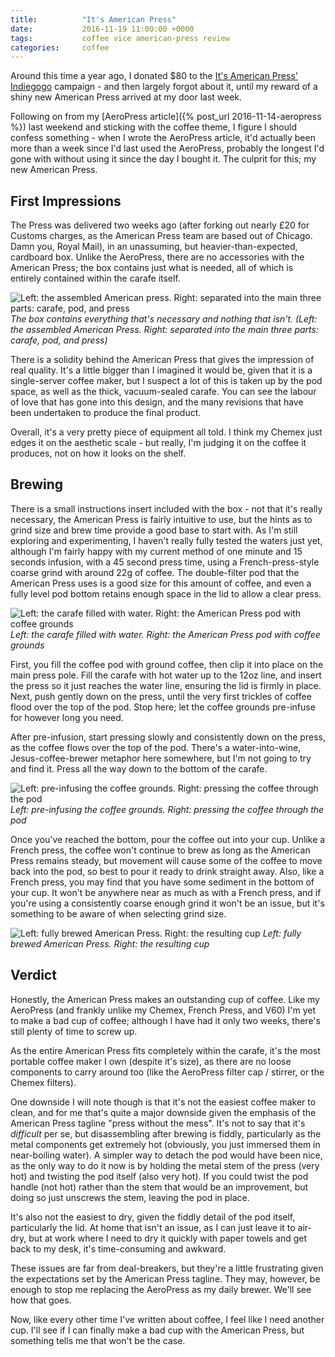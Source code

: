 ```yaml
---
title:          "It's American Press"
date:           2016-11-19 11:00:00 +0000
tags:           coffee vice american-press review
categories:     coffee
---
```


Around this time a year ago, I donated $80 to the [It's American Press' Indiegogo][american-press-indiegogo-page] campaign - and then largely forgot about it, until my reward of a shiny new American Press arrived at my door last week.

<!-- Read More -->

Following on from my [AeroPress article]({% post_url 2016-11-14-aeropress %}) last weekend and sticking with the coffee theme, I figure I should confess something - when I wrote the AeroPress article, it'd actually been more than a week since I'd last used the AeroPress, probably the longest I'd gone with without using it since the day I bought it. The culprit for this; my new American Press.

## First Impressions

The Press was delivered two weeks ago (after forking out nearly £20 for Customs charges, as the American Press team are based out of Chicago. Damn you, Royal Mail), in an unassuming, but heavier-than-expected, cardboard box. Unlike the AeroPress, there are no accessories with the American Press; the box contains just what is needed, all of which is entirely contained within the carafe itself.

![Left: the assembled American press. Right: separated into the main three parts: carafe, pod, and press]({{site.baseurl}}/images/posts/american-press-carafe.jpg)
*The box contains everything that's necessary and nothing that isn't. (Left: the assembled American Press. Right: separated into the main three parts: carafe, pod, and press)*

There is a solidity behind the American Press that gives the impression of real quality. It's a little bigger than I imagined it would be, given that it is a single-server coffee maker, but I suspect a lot of this is taken up by the pod space, as well as the thick, vacuum-sealed carafe. You can see the labour of love that has gone into this design, and the many revisions that have been undertaken to produce the final product.

Overall, it's a very pretty piece of equipment all told. I think my Chemex just edges it on the aesthetic scale - but really, I'm judging it on the coffee it produces, not on how it looks on the shelf.

## Brewing

There is a small instructions insert included with the box - not that it's really necessary, the American Press is fairly intuitive to use, but the hints as to grind size and brew time provide a good base to start with. As I'm still exploring and experimenting, I haven't really fully tested the waters just yet, although I'm fairly happy with my current method of one minute and 15 seconds infusion, with a 45 second press time, using a French-press-style coarse grind with around 22g of coffee. The double-filter pod that the American Press uses is a good size for this amount of coffee, and even a fully level pod bottom retains enough space in the lid to allow a clear press.

![Left: the carafe filled with water. Right: the American Press pod with coffee grounds]({{site.baseurl}}/images/posts/american-press-setup.jpg)
*Left: the carafe filled with water. Right: the American Press pod with coffee grounds*

First, you fill the coffee pod with ground coffee, then clip it into place on the main press pole. Fill the carafe with hot water up to the 12oz line, and insert the press so it just reaches the water line, ensuring the lid is firmly in place. Next, push gently down on the press, until the very first trickles of coffee flood over the top of the pod. Stop here; let the coffee grounds pre-infuse for however long you need.

After pre-infusion, start pressing slowly and consistently down on the press, as the coffee flows over the top of the pod. There's a water-into-wine, Jesus-coffee-brewer metaphor here somewhere, but I'm not going to try and find it. Press all the way down to the bottom of the carafe.

![Left: pre-infusing the coffee grounds. Right: pressing the coffee through the pod]({{site.baseurl}}/images/posts/american-press-brew.jpg)
*Left: pre-infusing the coffee grounds. Right: pressing the coffee through the pod*

Once you've reached the bottom, pour the coffee out into your cup. Unlike a French press, the coffee won't continue to brew as long as the American Press remains steady, but movement will cause some of the coffee to move back into the pod, so best to pour it ready to drink straight away. Also, like a French press, you may find that you have some sediment in the bottom of your cup. It won't be anywhere near as much as with a French press, and if you're using a consistently coarse enough grind it won't be an issue, but it's something to be aware of when selecting grind size.

![Left: fully brewed American Press. Right: the resulting cup]({{site.baseurl}}/images/posts/american-press-result.jpg)
*Left: fully brewed American Press. Right: the resulting cup*

## Verdict

Honestly, the American Press makes an outstanding cup of coffee. Like my AeroPress (and frankly unlike my Chemex, French Press, and V60) I'm yet to make a bad cup of coffee; although I have had it only two weeks, there's still plenty of time to screw up. 

As the entire American Press fits completely within the carafe, it's the most portable coffee maker I own (despite it's size), as there are no loose components to carry around too (like the AeroPress filter cap / stirrer, or the Chemex filters). 

One downside I will note though is that it's not the easiest coffee maker to clean, and for me that's quite a major downside given the emphasis of the American Press tagline "press without the mess". It's not to say that it's *difficult* per se, but disassembling after brewing is fiddly, particularly as the metal components get extremely hot (obviously, you just immersed them in near-boiling water). A simpler way to detach the pod would have been nice, as the only way to do it now is by holding the metal stem of the press (very hot) and twisting the pod itself (also very hot). If you could twist the pod handle (not hot) rather than the stem that would be an improvement, but doing so just unscrews the stem, leaving the pod in place.

It's also not the easiest to dry, given the fiddly detail of the pod itself, particularly the lid. At home that isn't an issue, as I can just leave it to air-dry, but at work where I need to dry it quickly with paper towels and get back to my desk, it's time-consuming and awkward.

These issues are far from deal-breakers, but they're a little frustrating given the expectations set by the American Press tagline. They may, however, be enough to stop me replacing the AeroPress as my daily brewer. We'll see how that goes.

Now, like every other time I've written about coffee, I feel like I need another cup. I'll see if I can finally make a bad cup with the American Press, but something tells me that won't be the case.

<p class="emphasis"><i class="fa fa-star" aria-hidden="true"></i><i class="fa fa-star" aria-hidden="true"></i><i class="fa fa-star" aria-hidden="true"></i><i class="fa fa-star" aria-hidden="true"></i><i class="fa fa-star-half-o" aria-hidden="true"></i></p>

[american-press-indiegogo-page]: https://www.indiegogo.com/projects/it-s-a-new-way-to-brew-it-s-american-press-coffee-design/